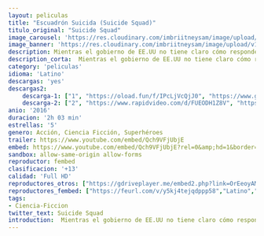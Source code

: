 ```yaml
---
layout: peliculas
title: "Escuadrón Suicida (Suicide Squad)"
titulo_original: "Suicide Squad"
image_carousel: 'https://res.cloudinary.com/imbriitneysam/image/upload/v1544585388/escuadron-poster-min.jpg'
image_banner: 'https://res.cloudinary.com/imbriitneysam/image/upload/v1544585389/escuadron-banner-min.jpg'
description: Mientras el gobierno de EE.UU no tiene claro cómo responder a una visita alienígena a la Tierra con intenciones malignas, Amanda El Muro Waller, la líder de la agencia secreta ARGUS , ofrece una curiosa solución, reclutar a los villanos más crueles, con habilidades letales e incluso mágicas, para que trabajen para ellos. Sin demasiadas opciones a dar una negativa, los ocho supervillanos más peligrosos del mundo acceden a colaborar con el Ejecutivo en peligrosas misiones secretas, casi suicidas, para así lograr limpiar su expediente.
description_corta:  Mientras el gobierno de EE.UU no tiene claro cómo responder a una visita alienígena a la Tierra con intenciones malignas, Amanda El Muro Waller, la líder de la agencia secreta ARGUS , ofrece una curiosa solución, reclutar a..
category: 'peliculas'
idioma: 'Latino'
descargas: 'yes'
descargas2:
    descarga-1: ["1", "https://oload.fun/f/IPcLjVcQjJ0", "https://www.google.com/s2/favicons?domain=openload.co","OpenLoad","https://res.cloudinary.com/imbriitneysam/image/upload/v1541473684/mexico.png", "Latino", "Full HD"]
    descarga-2: ["2", "https://www.rapidvideo.com/d/FUEODH1Z8V", "https://www.google.com/s2/favicons?domain=www.rapidvideo.com","RapidVideo","https://res.cloudinary.com/imbriitneysam/image/upload/v1541473684/mexico.png", "Latino", "Full HD"]
anio: '2016'
duracion: '2h 03 min'
estrellas: '5'
genero: Acción, Ciencia Ficción, Superhéroes
trailer: https://www.youtube.com/embed/Qch9VFjUbjE
embed: https://www.youtube.com/embed/Qch9VFjUbjE?rel=0&amp;hd=1&border=0&wmode=opaque&enablejsapi=1&modestbranding=1&controls=1&showinfo=1
sandbox: allow-same-origin allow-forms
reproductor: fembed
clasificacion: '+13'
calidad: 'Full HD'
reproductores_otros: ["https://gdriveplayer.me/embed2.php?link=OrEeoyAMpyE9vdtcox66pAwuXQZMbO21DPtiNPRvCCGiUIgknBwwV3guaqYHHTNd2H%252FrPH3CvCEPqZ0cIumO6xX1cYRQUaZCNFs5CERkfiq6EZRWDGyWtnDhpXD5PayszHuNq0aRS9ngkEgKJME1fMxtERf5sLai8M%252FC2YZUmpX6urwkY73ea16Wh8Hq2EIzgt%252FLwdmuQnbS%252FhwrOayM%252Bh","Latino","https://gdriveplayer.me/embed2.php?link=WmMDKl8%252Bx25OGSF%252B%252BzpsYgIhDrF6MQmqgZyLVLw4VSdYG3fD0ODhqKWj75RXOFhuRx2SQKK8QIQ4meeUn5khNH2Sg%252BP%252FgwrTb721Iv1tphv%252BgIMtDbGRCMFuNQTQG9qWqCa9ykKxcgXT6FJcf6VX27GIjssMvVJLa9lfadHUk6FzjCwhGE8R9acukBr145Qak%253D","Latino","https://www.zembed.to/public/dist/asteroid.html?id=0fb9882b495cbddb769c4c8c77a2aec6&title=Suicide%20Squad","Latino","https://movcloud.net/embed/lx-ziYRdjfG9","Latino","https://embed.mystream.to/tio2b5jl63ef","Latino"]
reproductores_fembed: ["https://feurl.com/v/y5kj4tejqdppp58","Latino","https://feurl.com/v/0w-x2tlw7dkj5np","Latino","https://feurl.com/v/ryjplbewwdwyzp8","Latino","https://fembad.net/v/48lm7izjr7ewprx","Latino","https://feurl.com/v/rj0enhe6dpy1m00","Latino"]
tags:
- Ciencia-Ficcion
twitter_text: Suicide Squad
introduction:  Mientras el gobierno de EE.UU no tiene claro cómo responder a una visita alienígena a la Tierra con intenciones malignas, Amanda El Muro Waller, la líder de la agencia secreta ARGUS , ofrece una curiosa solución, reclutar a..
---
```












